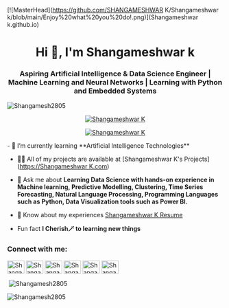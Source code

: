[![MasterHead](https://github.com/SHANGAMESHWAR K/Shangameshwar k/blob/main/Enjoy%20what%20you%20do!.png)](Shangameshwar k.github.io)
<h1 align="center">Hi 🤞, I'm Shangameshwar k</h1>
<h3 align="center">Aspiring Artificial Intelligence & Data Science Engineer | Machine Learning and Neural Networks | Learning with Python and Embedded Systems</h3>

<p align="left"> <img src="https://komarev.com/ghpvc/?username=Shangamesh2805&label=Profile%20views&color=0e75b6&style=flat" alt="Shangamesh2805" /> </p>

<p align="center"> <a href="https://github.com/ryo-ma/github-profile-trophy"><img src="https://github-profile-trophy.vercel.app/?username=Shangamesh2805" alt="Shangameshwar K" /></a> </p>

<p align="center"> <a href="[https://twitter.com/Shangameshwar K](https://
  .com/shangameshwar)" target="blank"><img src="https://img.shields.io/twitter/follow/Shangameshwar K?logo=twitter&style=for-the-badge" alt="Shangameshwar K" /></a> </p>
- 🌱 I’m currently learning **Artificial Intelligence Technologies**

- 👨‍💻 All of my projects are available at [Shangameshwar K's Projects]([https://Shangameshwar K.com](https://github.com/Shangamesh2805?tab=repositories))


- 💬 Ask me about **Learning Data Science with hands-on experience in Machine learning, Predictive Modelling, Clustering, Time Series Forecasting, Natural Language Processing, Programming Languages such as Python, Data Visualization tools such as Power BI.**


- 📄 Know about my experiences [Shangameshwar K Resume]([https://Shangamesh2805.com/resume](https://www.linkedin.com/in/shangameshwar-k-186509212/))

- Fun fact **I Cherish🪄 to learning new things**

<h3 align="left">Connect with me:</h3>
<p align="left">
<a href="https://linkedin.com/in/Shangameshwar K" target="blank"><img align="center" src="https://raw.githubusercontent.com/rahuldkjain/github-profile-readme-generator/master/src/images/icons/Social/linked-in-alt.svg" alt="Shangameshwar K" height="30" width="40" /></a>
<a href="https://kaggle.com/Shangameshwar K" target="blank"><img align="center" src="https://raw.githubusercontent.com/rahuldkjain/github-profile-readme-generator/master/src/images/icons/Social/kaggle.svg" alt="Shangameshwar K" height="30" width="40" /></a>
<a href="https://twitter.com/Shangameshwar" target="blank"><img align="center" src="https://raw.githubusercontent.com/rahuldkjain/github-profile-readme-generator/master/src/images/icons/Social/twitter.svg" alt="Shangameshwar K" height="30" width="40" /></a>
<a href="https://www.leetcode.com/Shangameshwar K" target="blank"><img align="center" src="https://raw.githubusercontent.com/rahuldkjain/github-profile-readme-generator/master/src/images/icons/Social/leet-code.svg" alt="Shangameshwar K" height="30" width="40" /></a>
<a href="https://www.codechef.com/users/Shangameshwar K" target="blank"><img align="center" src="https://cdn.jsdelivr.net/npm/simple-icons@3.1.0/icons/codechef.svg" alt="Shangameshwar K" height="30" width="40" /></a>
<a href="https://www.hackerrank.com/Shangameshwar K" target="blank"><img align="center" src="https://raw.githubusercontent.com/rahuldkjain/github-profile-readme-generator/master/src/images/icons/Social/hackerrank.svg" alt="Shangameshwar Km" height="30" width="40" /></a>

<!--<h3 align="left">Languages and Tools:</h3>
<p align="left"> <a href="https://www.cprogramming.com/" target="_blank" rel="noreferrer"> <img src="https://raw.githubusercontent.com/devicons/devicon/master/icons/c/c-original.svg" alt="c" width="40" height="40"/> </a> <a href="https://www.w3schools.com/cpp/" target="_blank" rel="noreferrer"> <img src="https://raw.githubusercontent.com/devicons/devicon/master/icons/cplusplus/cplusplus-original.svg" alt="cplusplus" width="40" height="40"/> </a> <a href="https://www.adobe.com/in/products/illustrator.html" target="_blank" rel="noreferrer"> <img src="https://www.vectorlogo.zone/logos/adobe_illustrator/adobe_illustrator-icon.svg" alt="illustrator" width="40" height="40"/> </a> <a href="https://www.linux.org/" target="_blank" rel="noreferrer"> <img src="https://raw.githubusercontent.com/devicons/devicon/master/icons/linux/linux-original.svg" alt="linux" width="40" height="40"/> </a> <a href="https://www.mysql.com/" target="_blank" rel="noreferrer"> <img src="https://raw.githubusercontent.com/devicons/devicon/master/icons/mysql/mysql-original-wordmark.svg" alt="mysql" width="40" height="40"/> </a> <a href="https://pandas.pydata.org/" target="_blank" rel="noreferrer"> <img src="https://raw.githubusercontent.com/devicons/devicon/2ae2a900d2f041da66e950e4d48052658d850630/icons/pandas/pandas-original.svg" alt="pandas" width="40" height="40"/> </a> <a href="https://www.photoshop.com/en" target="_blank" rel="noreferrer"> <img src="https://raw.githubusercontent.com/devicons/devicon/master/icons/photoshop/photoshop-line.svg" alt="photoshop" width="40" height="40"/> </a> <a href="https://www.python.org" target="_blank" rel="noreferrer"> <img src="https://raw.githubusercontent.com/devicons/devicon/master/icons/python/python-original.svg" alt="python" width="40" height="40"/> </a> <a href="https://pytorch.org/" target="_blank" rel="noreferrer"> <img src="https://www.vectorlogo.zone/logos/pytorch/pytorch-icon.svg" alt="pytorch" width="40" height="40"/> </a> <a href="https://scikit-learn.org/" target="_blank" rel="noreferrer"> <img src="https://upload.wikimedia.org/wikipedia/commons/0/05/Scikit_learn_logo_small.svg" alt="scikit_learn" width="40" height="40"/> </a> <a href="https://seaborn.pydata.org/" target="_blank" rel="noreferrer"> <img src="https://seaborn.pydata.org/_images/logo-mark-lightbg.svg" alt="seaborn" width="40" height="40"/> </a> <a href="https://www.tensorflow.org" target="_blank" rel="noreferrer"> <img src="https://www.vectorlogo.zone/logos/tensorflow/tensorflow-icon.svg" alt="tensorflow" width="40" height="40"/> </a> </p>-->



<p>&nbsp;<img align="center" src="https://github-readme-stats.vercel.app/api?username=Shangamesh2805&show_icons=true&locale=en" alt="Shangamesh2805" /></p>

<p><img align="center" src="https://github-readme-streak-stats.herokuapp.com/?user=Shangamesh2805&" alt="Shangamesh2805" /></p>
